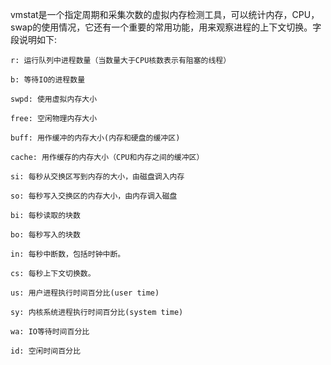 vmstat是一个指定周期和采集次数的虚拟内存检测工具，可以统计内存，CPU，swap的使用情况，它还有一个重要的常用功能，用来观察进程的上下文切换。字段说明如下:

    r: 运行队列中进程数量（当数量大于CPU核数表示有阻塞的线程）

    b: 等待IO的进程数量

    swpd: 使用虚拟内存大小

    free: 空闲物理内存大小

    buff: 用作缓冲的内存大小(内存和硬盘的缓冲区)

    cache: 用作缓存的内存大小（CPU和内存之间的缓冲区）

    si: 每秒从交换区写到内存的大小，由磁盘调入内存

    so: 每秒写入交换区的内存大小，由内存调入磁盘

    bi: 每秒读取的块数

    bo: 每秒写入的块数

    in: 每秒中断数，包括时钟中断。

    cs: 每秒上下文切换数。

    us: 用户进程执行时间百分比(user time)

    sy: 内核系统进程执行时间百分比(system time)

    wa: IO等待时间百分比

    id: 空闲时间百分比